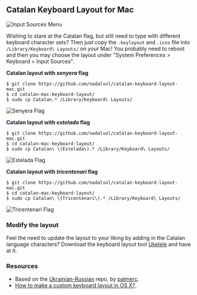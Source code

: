 ## Catalan Keyboard Layout for Mac

![Input Sources Menu](https://raw.githubusercontent.com/nadalsol/catalan-keyboard-layout-mac/master/macos-input-sources-menu.png)

Wishing to stare at the Catalan flag, but still need to type with different keyboard character sets? Then just copy the `.keylayout` and `.icns` file into `/Library/Keyboard\ Layouts/` on your Mac! You probably need to reboot and then you may choose the layout under "System Preferences > Keyboard > Input Sources".

**Catalan layout with _senyera_ flag**

```
$ git clone https://github.com/nadalsol/catalan-keyboard-layout-mac.git
$ cd catalan-mac-keyboard-layout/
$ sudo cp Catalan.* /Library/Keyboard\ Layouts/
```

![Senyera Flag](https://raw.githubusercontent.com/nadalsol/catalan-keyboard-layout-mac/master/flag-senyera.png)

**Catalan layout with _estelada_ flag**

```
$ git clone https://github.com/nadalsol/catalan-keyboard-layout-mac.git
$ cd catalan-mac-keyboard-layout/
$ sudo cp Catalan\ \(Estelada\).* /Library/Keyboard\ Layouts/
```

![Estelada Flag](https://raw.githubusercontent.com/nadalsol/catalan-keyboard-layout-mac/master/flag-estelada.png)

**Catalan layout with _tricentenari_ flag**

```
$ git clone https://github.com/nadalsol/catalan-keyboard-layout-mac.git
$ cd catalan-mac-keyboard-layout/
$ sudo cp Catalan\ \(Tricentenari\).* /Library/Keyboard\ Layouts/
```

![Tricentenari Flag](https://raw.githubusercontent.com/nadalsol/catalan-keyboard-layout-mac/master/flag-tricentenari.png)

### Modify the layout

Feel the need to update the layout to your liking by adding in the Catalan language characters? Download the keyboard layout tool [Ukelele](http://scripts.sil.org/ukelele) and have at it.

### Resources

* Based on the [Ukrainian-Russian](https://github.com/palmerc/Ukrainian-Russian) repo, by [palmerc](https://github.com/palmerc).
* [How to make a custom keyboard layout in OS X?](https://superuser.com/questions/665494/how-to-make-a-custom-keyboard-layout-in-os-x).
